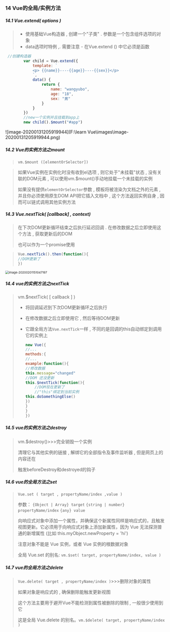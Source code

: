 ### 14 Vue的全局/实例方法

##### 14.1 Vue.extend( options )

> - 使用基础Vue构造器 , 创建一个"子类" . 参数是一个包含组件选项的对象
> - data选项时特例 ,. 需要注意 - 在Vue.extend () 中它必须是函数

```js
 //创建构造器
        var child = Vue.extend({
            template: `
            <p> {{name}}----{{age}}----{{sex}}</p>
            `,
            data() {
                return {
                    name: "wangyubo",
                    age: "18",
                    sex: "男"
                }
            }
        })
        //new一个实例并且挂载到app上
        new child().$mount("#app")
```

![image-20200131205919944](F:\learn Vue\images\image-20200131205919944.png)

##### 14.2 Vue的实例方法之mount

> `vm.$mount ([elementOrSelector])`

> 如果Vue实例在实例化时没有收到el选项 , 则它处于"未挂载"状态 , 没有关联的DOM元素 , 可以使用vm.$mount()手动地挂载一个未挂载的实例
>
> 如果没有提供`elementOrSelector`参数 , 模板将被渲染为文档之外的元素 , 并且你必须使用原生DOM API把它插入文档中 , 这个方法返回实例自身 , 因而可以链式调用其他实例方法



##### 14.3 Vue.nextTick( [callback]  , context)

> 在下次DOM更新循环结束之后执行延迟回调 . 在修改数据之后立即使用这个方法 , 获取更新后的DOM
>
> 也可以作为一个promise使用

> ```js
> Vue.nextTick().then(function(){
> //DOM更新了
> })
> ```

<img src="F:\learn Vue\images\image-20200201151047197.png" alt="image-20200201151047197" style="zoom:67%;" />

##### 14.4 vue的实例方法之nextTick

> vm.$nextTick( [ callback ] )
>
> - 将回调延迟到下次DOM更新循环之后执行 
>
> - 在修改数据之后立即使用它 , 然后等待DOM更新
>
> - 它跟全局方法`Vue.nextTick`一样 , 不同的是回调的this自动绑定到调用它的实例上
>
>   ```js
>   new Vue({
>   //...
>   methods:{
>   //...
>   example:function(){
>   //修改数据
>   this.message="changed"
>   //DOM 还没更新
>   this.$nextTick(function(){
>       //DOM现在更新了
>       //"this"绑定到当前实例
>   this.doSomethingElse()
>   })
>   }
>   }
>   })
>   ```

##### 14.5 vue的实例方法之destroy

> vm.$destroy()>>>完全销毁一个实例 
>
> 清理它与其他实例的链接 , 解绑它的全部指令及事件监听器 , 但是网页上的内容还在
>
> 触发beforeDestroy和destroyed的钩子

##### 14.6 vue的全局方法之set

> `Vue.set ( target , propertyName/index ,value )`
>
> 参数：
> `{Object | Array} target`
> `{string | number} propertyName/index`
> `{any} value`
>
> 向响应式对象中添加一个属性，并确保这个新属性同样是响应式的，且触发视图更新。它必须用于向响应式对象上添加新属性，因为 Vue 无法探测普通的新增属性 (比如 this.myObject.newProperty = 'hi')
>
> 注意对象不能是 Vue 实例，或者 Vue 实例的根数据对象
>
> 全局 Vue.set 的别名: `vm.$set( target, propertyName/index, value )`

##### 14.7 vue的全局方法之delete

> `Vue.delete( target , propertyName/index )`>>>删除对象的属性
>
> 如果对象是响应式的 , 确保删除能触发更新视图
>
> 这个方法主要用于避开Vue不能检测到属性被删除的限制 , 一般很少使用到它
>
> 这是全局 Vue.delete 的别名。`vm.$delete( target, propertyName/index )`